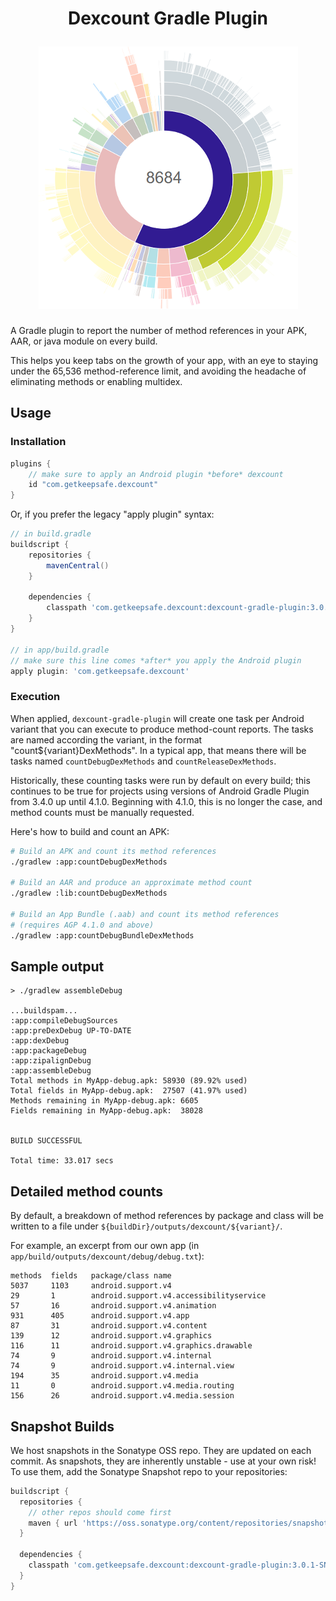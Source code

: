 <h1 align="center">
	<p>Dexcount Gradle Plugin</p>
    <img src="images/example.png">
</h1>


A Gradle plugin to report the number of method references in your APK, AAR, or java module on every build.

This helps you keep tabs on the growth of your app, with an eye to staying under the 65,536 method-reference limit, and avoiding the headache of eliminating methods or enabling multidex.

## Usage

### Installation

```groovy
plugins {
    // make sure to apply an Android plugin *before* dexcount
    id "com.getkeepsafe.dexcount"
}
```

Or, if you prefer the legacy "apply plugin" syntax:

```groovy
// in build.gradle
buildscript {
    repositories {
        mavenCentral()
    }

    dependencies {
        classpath 'com.getkeepsafe.dexcount:dexcount-gradle-plugin:3.0.0'
    }
}

// in app/build.gradle
// make sure this line comes *after* you apply the Android plugin
apply plugin: 'com.getkeepsafe.dexcount'
```

### Execution

When applied, `dexcount-gradle-plugin` will create one task per Android variant that you can execute to produce method-count reports.  The tasks are named according the variant, in the format "count${variant}DexMethods".  In a typical app, that means there will be tasks named `countDebugDexMethods` and `countReleaseDexMethods`.

Historically, these counting tasks were run by default on every build; this continues to be true for projects using versions of Android Gradle Plugin from 3.4.0 up until 4.1.0.  Beginning with 4.1.0, this is no longer the case, and method counts must be manually requested.

Here's how to build and count an APK:

```bash
# Build an APK and count its method references
./gradlew :app:countDebugDexMethods

# Build an AAR and produce an approximate method count
./gradlew :lib:countDebugDexMethods

# Build an App Bundle (.aab) and count its method references
# (requires AGP 4.1.0 and above)
./gradlew :app:countDebugBundleDexMethods
```

## Sample output

```
> ./gradlew assembleDebug

...buildspam...
:app:compileDebugSources
:app:preDexDebug UP-TO-DATE
:app:dexDebug
:app:packageDebug
:app:zipalignDebug
:app:assembleDebug
Total methods in MyApp-debug.apk: 58930 (89.92% used)
Total fields in MyApp-debug.apk:  27507 (41.97% used)
Methods remaining in MyApp-debug.apk: 6605
Fields remaining in MyApp-debug.apk:  38028


BUILD SUCCESSFUL

Total time: 33.017 secs
```

## Detailed method counts

By default, a breakdown of method references by package and class will be written to a file under `${buildDir}/outputs/dexcount/${variant}/`.

For example, an excerpt from our own app (in `app/build/outputs/dexcount/debug/debug.txt`):
```
methods  fields   package/class name
5037     1103     android.support.v4
29       1        android.support.v4.accessibilityservice
57       16       android.support.v4.animation
931      405      android.support.v4.app
87       31       android.support.v4.content
139      12       android.support.v4.graphics
116      11       android.support.v4.graphics.drawable
74       9        android.support.v4.internal
74       9        android.support.v4.internal.view
194      35       android.support.v4.media
11       0        android.support.v4.media.routing
156      26       android.support.v4.media.session
```

## Snapshot Builds

We host snapshots in the Sonatype OSS repo.  They are updated on each commit.  As snapshots, they are inherently unstable - use at your own risk!  To use them, add the Sonatype Snapshot repo to your repositories:

```groovy
buildscript {
  repositories {
    // other repos should come first
    maven { url 'https://oss.sonatype.org/content/repositories/snapshots' }
  }

  dependencies {
    classpath 'com.getkeepsafe.dexcount:dexcount-gradle-plugin:3.0.1-SNAPSHOT'
  }
}
```
